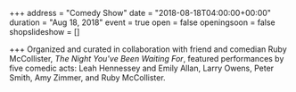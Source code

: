 +++
address = "Comedy Show"
date = "2018-08-18T04:00:00+00:00"
duration = "Aug 18, 2018"
event = true
open = false
openingsoon = false
shopslideshow = []

+++
Organized and curated in collaboration with friend and comedian Ruby McCollister, _The Night You've Been Waiting For_, featured performances by five comedic acts: Leah Hennessey and Emily Allan, Larry Owens, Peter Smith, Amy Zimmer, and Ruby McCollister.